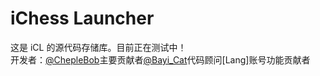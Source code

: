 # iChess Launcher
这是 iCL 的源代码存储库。目前正在测试中！<br>
开发者：[@ChepleBob](https://github.com/ChepleBob)主要贡献者[@Bayi_Cat](https://github.com/Bayi-Cat)代码顾问[Lang]账号功能贡献者
